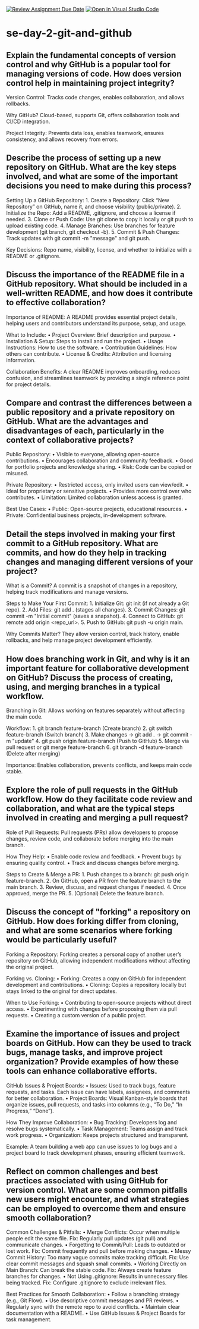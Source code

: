 [![Review Assignment Due Date](https://classroom.github.com/assets/deadline-readme-button-22041afd0340ce965d47ae6ef1cefeee28c7c493a6346c4f15d667ab976d596c.svg)](https://classroom.github.com/a/8wgCKhpZ)
[![Open in Visual Studio Code](https://classroom.github.com/assets/open-in-vscode-2e0aaae1b6195c2367325f4f02e2d04e9abb55f0b24a779b69b11b9e10269abc.svg)](https://classroom.github.com/online_ide?assignment_repo_id=18429283&assignment_repo_type=AssignmentRepo)
# se-day-2-git-and-github
## Explain the fundamental concepts of version control and why GitHub is a popular tool for managing versions of code. How does version control help in maintaining project integrity?
Version Control: Tracks code changes, enables collaboration, and allows rollbacks.

Why GitHub? Cloud-based, supports Git, offers collaboration tools and CI/CD integration.

Project Integrity: Prevents data loss, enables teamwork, ensures consistency, and allows recovery from errors.


## Describe the process of setting up a new repository on GitHub. What are the key steps involved, and what are some of the important decisions you need to make during this process?
Setting Up a GitHub Repository:
	1.	Create a Repository: Click “New Repository” on GitHub, name it, and choose visibility (public/private).
	2.	Initialize the Repo: Add a README, .gitignore, and choose a license if needed.
	3.	Clone or Push Code: Use git clone to copy it locally or git push to upload existing code.
	4.	Manage Branches: Use branches for feature development (git branch, git checkout -b).
	5.	Commit & Push Changes: Track updates with git commit -m "message" and git push.

Key Decisions: Repo name, visibility, license, and whether to initialize with a README or .gitignore.



## Discuss the importance of the README file in a GitHub repository. What should be included in a well-written README, and how does it contribute to effective collaboration?
Importance of README:
A README provides essential project details, helping users and contributors understand its purpose, setup, and usage.

What to Include:
	•	Project Overview: Brief description and purpose.
	•	Installation & Setup: Steps to install and run the project.
	•	Usage Instructions: How to use the software.
	•	Contribution Guidelines: How others can contribute.
	•	License & Credits: Attribution and licensing information.

Collaboration Benefits:
A clear README improves onboarding, reduces confusion, and streamlines teamwork by providing a single reference point for project details.


## Compare and contrast the differences between a public repository and a private repository on GitHub. What are the advantages and disadvantages of each, particularly in the context of collaborative projects?
Public Repository:
	•	Visible to everyone, allowing open-source contributions.
	•	Encourages collaboration and community feedback.
	•	Good for portfolio projects and knowledge sharing.
	•	Risk: Code can be copied or misused.

Private Repository:
	•	Restricted access, only invited users can view/edit.
	•	Ideal for proprietary or sensitive projects.
	•	Provides more control over who contributes.
	•	Limitation: Limited collaboration unless access is granted.

Best Use Cases:
	•	Public: Open-source projects, educational resources.
	•	Private: Confidential business projects, in-development software.


## Detail the steps involved in making your first commit to a GitHub repository. What are commits, and how do they help in tracking changes and managing different versions of your project?
What is a Commit?
A commit is a snapshot of changes in a repository, helping track modifications and manage versions.

Steps to Make Your First Commit:
	1.	Initialize Git: git init (if not already a Git repo).
	2.	Add Files: git add . (stages all changes).
	3.	Commit Changes: git commit -m "Initial commit" (saves a snapshot).
	4.	Connect to GitHub: git remote add origin <repo_url>.
	5.	Push to GitHub: git push -u origin main.

Why Commits Matter?
They allow version control, track history, enable rollbacks, and help manage project development efficiently.


## How does branching work in Git, and why is it an important feature for collaborative development on GitHub? Discuss the process of creating, using, and merging branches in a typical workflow.
Branching in Git: Allows working on features separately without affecting the main code.

Workflow:
	1.	git branch feature-branch (Create branch)
	2.	git switch feature-branch (Switch branch)
	3.	Make changes → git add . → git commit -m "update"
	4.	git push origin feature-branch (Push to GitHub)
	5.	Merge via pull request or git merge feature-branch
	6.	git branch -d feature-branch (Delete after merging)

Importance: Enables collaboration, prevents conflicts, and keeps main code stable.

## Explore the role of pull requests in the GitHub workflow. How do they facilitate code review and collaboration, and what are the typical steps involved in creating and merging a pull request?
Role of Pull Requests:
Pull requests (PRs) allow developers to propose changes, review code, and collaborate before merging into the main branch.

How They Help:
	•	Enable code review and feedback.
	•	Prevent bugs by ensuring quality control.
	•	Track and discuss changes before merging.

Steps to Create & Merge a PR:
	1.	Push changes to a branch: git push origin feature-branch.
	2.	On GitHub, open a PR from the feature branch to the main branch.
	3.	Review, discuss, and request changes if needed.
	4.	Once approved, merge the PR.
	5.	(Optional) Delete the feature branch.


## Discuss the concept of "forking" a repository on GitHub. How does forking differ from cloning, and what are some scenarios where forking would be particularly useful?
Forking a Repository:
Forking creates a personal copy of another user’s repository on GitHub, allowing independent modifications without affecting the original project.

Forking vs. Cloning:
	•	Forking: Creates a copy on GitHub for independent development and contributions.
	•	Cloning: Copies a repository locally but stays linked to the original for direct updates.

When to Use Forking:
	•	Contributing to open-source projects without direct access.
	•	Experimenting with changes before proposing them via pull requests.
	•	Creating a custom version of a public project.


## Examine the importance of issues and project boards on GitHub. How can they be used to track bugs, manage tasks, and improve project organization? Provide examples of how these tools can enhance collaborative efforts.
GitHub Issues & Project Boards:
	•	Issues: Used to track bugs, feature requests, and tasks. Each issue can have labels, assignees, and comments for better collaboration.
	•	Project Boards: Visual Kanban-style boards that organize issues, pull requests, and tasks into columns (e.g., “To Do,” “In Progress,” “Done”).

How They Improve Collaboration:
	•	Bug Tracking: Developers log and resolve bugs systematically.
	•	Task Management: Teams assign and track work progress.
	•	Organization: Keeps projects structured and transparent.

Example:
A team building a web app can use issues to log bugs and a project board to track development phases, ensuring efficient teamwork.
## Reflect on common challenges and best practices associated with using GitHub for version control. What are some common pitfalls new users might encounter, and what strategies can be employed to overcome them and ensure smooth collaboration?
Common Challenges & Pitfalls:
	•	Merge Conflicts: Occur when multiple people edit the same file. Fix: Regularly pull updates (git pull) and communicate changes.
	•	Forgetting to Commit/Pull: Leads to outdated or lost work. Fix: Commit frequently and pull before making changes.
	•	Messy Commit History: Too many vague commits make tracking difficult. Fix: Use clear commit messages and squash small commits.
	•	Working Directly on Main Branch: Can break the stable code. Fix: Always create feature branches for changes.
	•	Not Using .gitignore: Results in unnecessary files being tracked. Fix: Configure .gitignore to exclude irrelevant files.

Best Practices for Smooth Collaboration:
	•	Follow a branching strategy (e.g., Git Flow).
	•	Use descriptive commit messages and PR reviews.
	•	Regularly sync with the remote repo to avoid conflicts.
	•	Maintain clear documentation with a README.
	•	Use GitHub Issues & Project Boards for task management.

